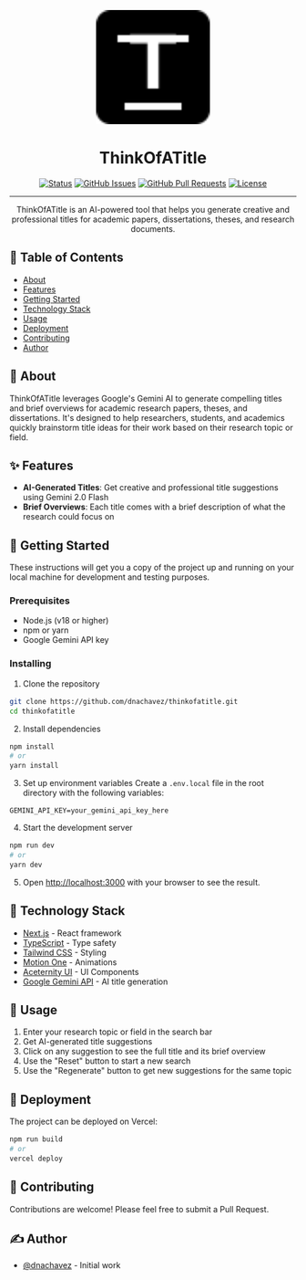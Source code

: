 <p align="center">
  <a href="https://thinkofatitle.dnachavez.dev" rel="noopener">
 <img width=200px height=200px src="public/favicon.svg" alt="ThinkOfATitle logo"></a>
</p>

<h1 align="center">ThinkOfATitle</h1>

<div align="center">

[![Status](https://img.shields.io/badge/status-active-success.svg)]()
[![GitHub Issues](https://img.shields.io/github/issues/dnachavez/ThinkOfATitle.svg)](https://github.com/dnachavez/ThinkOfATitle/issues)
[![GitHub Pull Requests](https://img.shields.io/github/issues-pr/dnachavez/ThinkOfATitle.svg)](https://github.com/dnachavez/ThinkOfATitle/pulls)
[![License](https://img.shields.io/badge/license-MIT-blue.svg)](/LICENSE)

</div>

---

<p align="center"> 
  ThinkOfATitle is an AI-powered tool that helps you generate creative and professional titles for academic papers, dissertations, theses, and research documents.
  <br> 
</p>

## 📝 Table of Contents

- [About](#about)
- [Features](#features)
- [Getting Started](#getting_started)
- [Technology Stack](#technology_stack)
- [Usage](#usage)
- [Deployment](#deployment)
- [Contributing](#contributing)
- [Author](#author)

## 🧐 About <a name="about"></a>

ThinkOfATitle leverages Google's Gemini AI to generate compelling titles and brief overviews for academic research papers, theses, and dissertations. It's designed to help researchers, students, and academics quickly brainstorm title ideas for their work based on their research topic or field.

## ✨ Features <a name="features"></a>

- **AI-Generated Titles**: Get creative and professional title suggestions using Gemini 2.0 Flash
- **Brief Overviews**: Each title comes with a brief description of what the research could focus on

## 🏁 Getting Started <a name="getting_started"></a>

These instructions will get you a copy of the project up and running on your local machine for development and testing purposes.

### Prerequisites

- Node.js (v18 or higher)
- npm or yarn
- Google Gemini API key

### Installing

1. Clone the repository

```bash
git clone https://github.com/dnachavez/thinkofatitle.git
cd thinkofatitle
```

2. Install dependencies

```bash
npm install
# or
yarn install
```

3. Set up environment variables
   Create a `.env.local` file in the root directory with the following variables:

```
GEMINI_API_KEY=your_gemini_api_key_here
```

4. Start the development server

```bash
npm run dev
# or
yarn dev
```

5. Open [http://localhost:3000](http://localhost:3000) with your browser to see the result.

## 🔧 Technology Stack <a name="technology_stack"></a>

- [Next.js](https://nextjs.org/) - React framework
- [TypeScript](https://www.typescriptlang.org/) - Type safety
- [Tailwind CSS](https://tailwindcss.com/) - Styling
- [Motion One](https://motion.dev/) - Animations
- [Aceternity UI](https://ui.aceternity.com/) - UI Components
- [Google Gemini API](https://ai.google.dev/docs/gemini_api) - AI title generation

## 🎈 Usage <a name="usage"></a>

1. Enter your research topic or field in the search bar
2. Get AI-generated title suggestions
3. Click on any suggestion to see the full title and its brief overview
4. Use the "Reset" button to start a new search
5. Use the "Regenerate" button to get new suggestions for the same topic

## 🚀 Deployment <a name="deployment"></a>

The project can be deployed on Vercel:

```bash
npm run build
# or
vercel deploy
```

## 🤝 Contributing <a name="contributing"></a>

Contributions are welcome! Please feel free to submit a Pull Request.

## ✍️ Author <a name="author"></a>

- [@dnachavez](https://github.com/dnachavez) - Initial work
